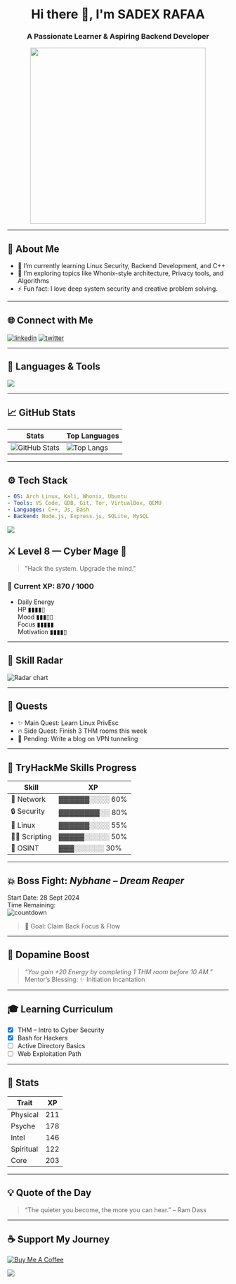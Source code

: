 <h1 align="center">Hi there 👋, I'm SADEX RAFAA </h1>
<h3 align="center">A Passionate Learner & Aspiring Backend Developer</h3>

<p align="center">
  <img src="https://media.giphy.com/media/qgQUggAC3Pfv687qPC/giphy.gif" width="400" />
</p>

---

## 🧠 About Me

- 🔭 I’m currently learning Linux Security, Backend Development, and C++
- 🌱 I’m exploring topics like Whonix-style architecture, Privacy tools, and Algorithms
- ⚡ Fun fact: I love deep system security and creative problem solving.

---

## 🌐 Connect with Me

<p align="left">
  <a href="https://linkedin.com/in/your-profile" target="blank"><img align="center" src="https://img.shields.io/badge/LinkedIn-blue?style=flat-square&logo=linkedin" alt="linkedin" /></a>
  <a href="https://twitter.com/yourhandle" target="blank"><img align="center" src="https://img.shields.io/badge/Twitter-blue?style=flat-square&logo=twitter" alt="twitter" /></a>
</p>

---

## 🧰 Languages & Tools

<p>
  <img src="https://skillicons.dev/icons?i=cpp,bash,linux,git,vscode,html,js,nodejs,mysql,netlify" />
</p>

---

## 📈 GitHub Stats

| Stats | Top Languages |
|-------|----------------|
| ![GitHub Stats](https://github-readme-stats.vercel.app/api?username=yourusername&show_icons=true&theme=tokyonight) | ![Top Langs](https://github-readme-stats.vercel.app/api/top-langs/?username=yourusername&layout=compact&theme=tokyonight) |

---

## ⚙️ Tech Stack

````yaml
- OS: Arch Linux, Kali, Whonix, Ubuntu
- Tools: VS Code, GDB, Git, Tor, VirtualBox, QEMU
- Languages: C++, Js, Bash
- Backend: Node.js, Express.js, SQLite, MySQL
````
<img align="center" src="https://capsule-render.vercel.app/api?type=waving&color=auto&height=200&section=header&text=👾%20CyberMage%20Profile&fontSize=40&animation=fadeIn" />

## ⚔️ Level 8 — Cyber Mage 🧠
> "Hack the system. Upgrade the mind."

### 🎯 Current XP: 870 / 1000
- Daily Energy  
  HP ▮▮▮▮▯  
  Mood ▮▮▮▯▯  
  Focus ▮▮▮▮▮  
  Motivation ▮▮▮▮▯  

---

## 🧬 Skill Radar

![Radar chart](https://quickchart.io/chart?c={type:'radar',data:{labels:['Intel','Core','Spiritual','Psyche','Physical'],datasets:[{label:'Skills',data:[142,203,122,178,211]}]}})

---

## 🧠 Quests

- ✨ Main Quest: Learn Linux PrivEsc  
- 🔥 Side Quest: Finish 3 THM rooms this week  
- 📜 Pending: Write a blog on VPN tunneling

---

## 🧪 TryHackMe Skills Progress

| Skill             | XP       |
|-------------------|----------|
| 🧱 Network         | ▓▓▓▓▓▓░░░░ 60% |
| 🔒 Security        | ▓▓▓▓▓▓▓▓░░ 80% |
| 🐧 Linux           | ▓▓▓▓▓▓░░░░ 55% |
| 👨‍💻 Scripting      | ▓▓▓▓▓░░░░░ 50% |
| 🧠 OSINT           | ▓▓▓░░░░░░ 30% |

---

## 💥 Boss Fight: *Nybhane – Dream Reaper*
Start Date: 28 Sept 2024  
Time Remaining:  
![countdown](https://cdn.pixabay.com/photo/2017/10/10/21/46/hourglass-2835542_960_720.png)  
> 🎯 Goal: Claim Back Focus & Flow

---

## 🧪 Dopamine Boost

> _“You gain +20 Energy by completing 1 THM room before 10 AM.”_  
Mentor’s Blessing: ✨ Initiation Incantation

---

## 🎓 Learning Curriculum
- [x] THM – Intro to Cyber Security  
- [x] Bash for Hackers  
- [ ] Active Directory Basics  
- [ ] Web Exploitation Path  

---

## 🧾 Stats

| Trait         | XP   |
|---------------|------|
| Physical      | 211  |
| Psyche        | 178  |
| Intel         | 146  |
| Spiritual     | 122  |
| Core          | 203  |

---

## 💡 Quote of the Day
> “The quieter you become, the more you can hear.” – Ram Dass

---

## ☕ Support My Journey

[![Buy Me A Coffee](https://img.shields.io/badge/-Buy%20Me%20a%20Coffee-ffdd00?style=for-the-badge&logo=buy-me-a-coffee&logoColor=black)](https://buymeacoffee.com/yourlink)

<img align="center" src="https://capsule-render.vercel.app/api?section=footer&type=waving&color=gradient" />
